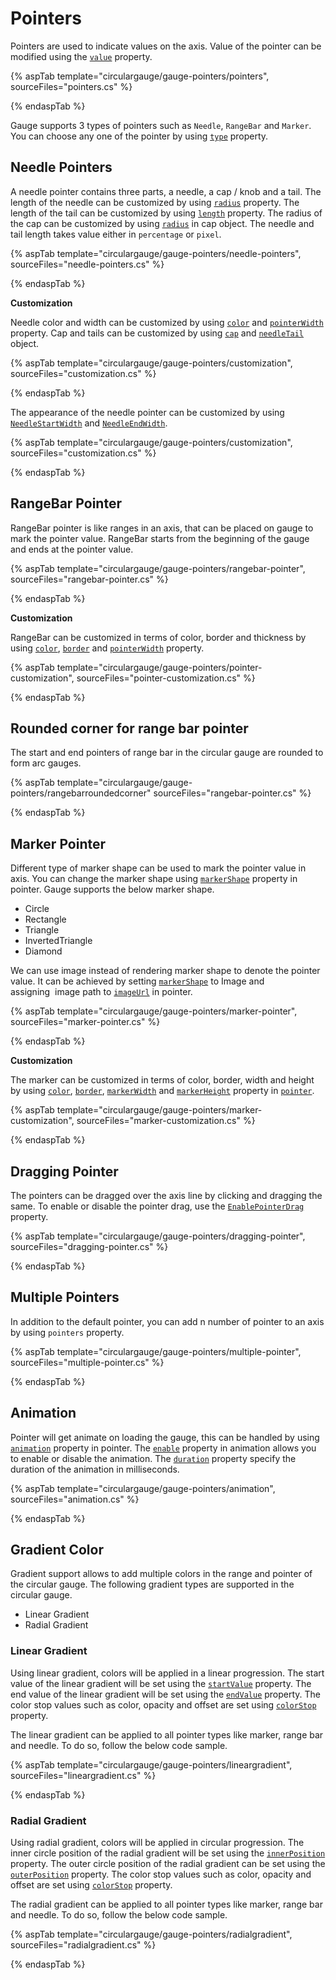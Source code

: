 # Pointers

Pointers are used to indicate values on the axis. Value of the pointer can be modified using the
[`value`](https://help.syncfusion.com/cr/aspnetcore-js2/Syncfusion.EJ2.CircularGauge.CircularGaugePointer.html#Syncfusion_EJ2_CircularGauge_CircularGaugePointer_Value) property.

{% aspTab template="circulargauge/gauge-pointers/pointers", sourceFiles="pointers.cs" %}

{% endaspTab %}

Gauge supports 3 types of pointers such as `Needle`, `RangeBar` and `Marker`. You can choose any one of the pointer by using [`type`](https://help.syncfusion.com/cr/aspnetcore-js2/Syncfusion.EJ2.CircularGauge.CircularGaugePointer.html#Syncfusion_EJ2_CircularGauge_CircularGaugePointer_Type) property.

## Needle Pointers

A needle pointer contains three parts, a needle, a cap / knob and a tail. The length of the needle can be
customized by using [`radius`](https://help.syncfusion.com/cr/aspnetcore-js2/Syncfusion.EJ2.CircularGauge.CircularGaugePointer.html#Syncfusion_EJ2_CircularGauge_CircularGaugePointer_Radius) property. The length of the tail can be
customized by using [`length`](https://help.syncfusion.com/cr/aspnetcore-js2/Syncfusion.EJ2.CircularGauge.CircularGaugePointer.html) property. The radius of the cap
can be customized by using [`radius`](https://help.syncfusion.com/cr/aspnetcore-js2/Syncfusion.EJ2.CircularGauge.CircularGaugePointer.html) in cap object. The needle and tail
length takes value either in `percentage` or `pixel`.

{% aspTab template="circulargauge/gauge-pointers/needle-pointers", sourceFiles="needle-pointers.cs" %}

{% endaspTab %}

<!-- markdownlint-disable MD036 -->

**Customization**

Needle color and width can be customized by using [`color`](https://help.syncfusion.com/cr/aspnetcore-js2/Syncfusion.EJ2.CircularGauge.CircularGaugePointer.html) and [`pointerWidth`](https://help.syncfusion.com/cr/aspnetcore-js2/Syncfusion.EJ2.CircularGauge.CircularGaugePointer.html) property.
Cap and tails can be customized by using [`cap`](https://help.syncfusion.com/cr/aspnetcore-js2/Syncfusion.EJ2.CircularGauge.CircularGaugePointer.html) and
[`needleTail`](https://help.syncfusion.com/cr/aspnetcore-js2/Syncfusion.EJ2.CircularGauge.CircularGaugePointer.html) object.

{% aspTab template="circulargauge/gauge-pointers/customization", sourceFiles="customization.cs" %}

{% endaspTab %}

The appearance of the needle pointer can be customized by using [`NeedleStartWidth`](https://help.syncfusion.com/cr/aspnetcore-js2/Syncfusion.EJ2.CircularGauge.CircularGaugePointer.html#Syncfusion_EJ2_CircularGauge_CircularGaugePointer_NeedleStartWidth) and [`NeedleEndWidth`](https://help.syncfusion.com/cr/aspnetcore-js2/Syncfusion.EJ2.CircularGauge.CircularGaugePointer.html#Syncfusion_EJ2_CircularGauge_CircularGaugePointer_NeedleEndWidth).

{% aspTab template="circulargauge/gauge-pointers/customization", sourceFiles="customization.cs" %}

{% endaspTab %}

## RangeBar Pointer

RangeBar pointer is like ranges in an axis, that can be placed on gauge to mark the pointer value.
RangeBar starts from the beginning of the gauge and ends at the pointer value.

{% aspTab template="circulargauge/gauge-pointers/rangebar-pointer", sourceFiles="rangebar-pointer.cs" %}

{% endaspTab %}

**Customization**

RangeBar can be customized in terms of color, border and thickness by using
[`color`](https://help.syncfusion.com/cr/aspnetcore-js2/Syncfusion.EJ2.CircularGauge.CircularGaugePointer.html), [`border`](https://help.syncfusion.com/cr/aspnetcore-js2/Syncfusion.EJ2.CircularGauge.CircularGaugePointer.html) and [`pointerWidth`](https://help.syncfusion.com/cr/aspnetcore-js2/Syncfusion.EJ2.CircularGauge.CircularGaugePointer.html) property.

{% aspTab template="circulargauge/gauge-pointers/pointer-customization", sourceFiles="pointer-customization.cs" %}

{% endaspTab %}

## Rounded corner for range bar pointer

The start and end pointers of range bar in the circular gauge are rounded to form arc gauges.

{% aspTab template="circulargauge/gauge-pointers/rangebarroundedcorner" sourceFiles="rangebar-pointer.cs" %}

{% endaspTab %}

## Marker Pointer

Different type of marker shape can be used to mark the pointer value in axis.  You can change the marker shape using [`markerShape`](https://help.syncfusion.com/cr/aspnetcore-js2/Syncfusion.EJ2.CircularGauge.CircularGaugePointer.html) property in pointer. Gauge supports the below marker shape.
* Circle
* Rectangle
* Triangle
* InvertedTriangle
* Diamond

We can use image instead of rendering marker shape to denote the pointer value. It can be achieved by setting [`markerShape`](https://help.syncfusion.com/cr/aspnetcore-js2/Syncfusion.EJ2.CircularGauge.CircularGaugePointer.html) to Image and assigning  image path to [`imageUrl`](https://help.syncfusion.com/cr/aspnetcore-js2/Syncfusion.EJ2.CircularGauge.CircularGaugePointer.html) in pointer.

{% aspTab template="circulargauge/gauge-pointers/marker-pointer", sourceFiles="marker-pointer.cs" %}

{% endaspTab %}

**Customization**

The marker can be customized in terms of color, border, width and height by using
[`color`](https://help.syncfusion.com/cr/aspnetcore-js2/Syncfusion.EJ2.CircularGauge.CircularGaugePointer.html),
[`border`](https://help.syncfusion.com/cr/aspnetcore-js2/Syncfusion.EJ2.CircularGauge.CircularGaugePointer.html),
[`markerWidth`](https://help.syncfusion.com/cr/aspnetcore-js2/Syncfusion.EJ2.CircularGauge.CircularGaugePointer.html) and
[`markerHeight`](https://help.syncfusion.com/cr/aspnetcore-js2/Syncfusion.EJ2.CircularGauge.CircularGaugePointer.html) property in
[`pointer`](https://help.syncfusion.com/cr/aspnetcore-js2/Syncfusion.EJ2.CircularGauge.CircularGaugePointer.html).

{% aspTab template="circulargauge/gauge-pointers/marker-customization", sourceFiles="marker-customization.cs" %}

{% endaspTab %}

## Dragging Pointer

The pointers can be dragged over the axis line by clicking and dragging the same. To enable or disable the pointer drag, use the [`EnablePointerDrag`](https://help.syncfusion.com/cr/aspnetcore-js2/Syncfusion.EJ2.CircularGauge.CircularGauge.html#Syncfusion_EJ2_CircularGauge_CircularGauge_EnablePointerDrag) property.

{% aspTab template="circulargauge/gauge-pointers/dragging-pointer", sourceFiles="dragging-pointer.cs" %}

{% endaspTab %}

## Multiple Pointers

In addition to the default pointer, you can add n number of pointer to an axis by using `pointers` property.

{% aspTab template="circulargauge/gauge-pointers/multiple-pointer", sourceFiles="multiple-pointer.cs" %}

{% endaspTab %}

## Animation

Pointer will get animate on loading the gauge, this can be handled by using
[`animation`](https://help.syncfusion.com/cr/aspnetcore-js2/Syncfusion.EJ2.CircularGauge.CircularGaugePointer.html) property in pointer.
The [`enable`](https://help.syncfusion.com/cr/aspnetcore-js2/Syncfusion.EJ2.CircularGauge.CircularGaugePointer.html) property in animation allows you to enable or disable the animation.
The [`duration`](https://help.syncfusion.com/cr/aspnetcore-js2/Syncfusion.EJ2.CircularGauge.CircularGaugePointer.html) property specify the duration of the animation in milliseconds.

{% aspTab template="circulargauge/gauge-pointers/animation", sourceFiles="animation.cs" %}

{% endaspTab %}

## Gradient Color

Gradient support allows to add multiple colors in the range and pointer of the circular gauge. The following gradient types are supported in the circular gauge.

* Linear Gradient
* Radial Gradient

### Linear Gradient

Using linear gradient, colors will be applied in a linear progression. The start value of the linear gradient will be set using the [`startValue`](../api/circular-gauge/linearGradient/#startvalue) property. The end value of the linear gradient will be set using the [`endValue`](../api/circular-gauge/linearGradient/#endvalue) property. The color stop values such as color, opacity and offset are set using [`colorStop`](../api/circular-gauge/linearGradient/#colorstop) property.

The linear gradient can be applied to all pointer types like marker, range bar and needle. To do so, follow the below code sample.

{% aspTab template="circulargauge/gauge-pointers/lineargradient", sourceFiles="lineargradient.cs" %}

{% endaspTab %}

### Radial Gradient

Using radial gradient, colors will be applied in circular progression. The inner circle position of the radial gradient will be set using the [`innerPosition`](../api/circular-gauge/radialGradient/#innerposition) property. The outer circle position of the radial gradient can be set using the [`outerPosition`](../api/circular-gauge/radialGradient/#outerposition) property. The color stop values such as color, opacity and offset are set using [`colorStop`](../api/circular-gauge/radialGradient/#colorstop) property.

The radial gradient can be applied to all pointer types like marker, range bar and needle. To do so, follow the below code sample.

{% aspTab template="circulargauge/gauge-pointers/radialgradient", sourceFiles="radialgradient.cs" %}

{% endaspTab %}
